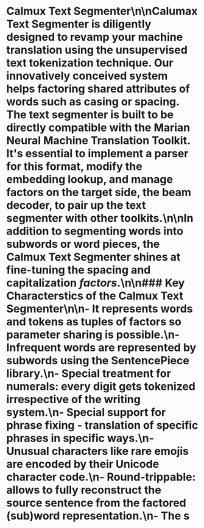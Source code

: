 # Calmux Text Segmenter\n\nCalumax Text Segmenter is diligently designed to revamp your machine translation using the unsupervised text tokenization technique. Our innovatively conceived system helps factoring shared attributes of words such as casing or spacing. The text segmenter is built to be directly compatible with the Marian Neural Machine Translation Toolkit. It's essential to implement a parser for this format, modify the embedding lookup, and manage factors on the target side, the beam decoder, to pair up the text segmenter with other toolkits.\n\nIn addition to segmenting words into subwords or word pieces, the Calmux Text Segmenter shines at fine-tuning the spacing and capitalization _factors_.\n\n### Key Characterstics of the Calmux Text Segmenter\n\n- It represents words and tokens as tuples of factors so parameter sharing is possible.\n- Infrequent words are represented by subwords using the SentencePiece library.\n- Special treatment for numerals: every digit gets tokenized irrespective of the writing system.\n- Special support for phrase fixing - translation of specific phrases in specific ways.\n- Unusual characters like rare emojis are encoded by their Unicode character code.\n- Round-trippable: allows to fully reconstruct the source sentence from the factored (sub)word representation.\n- The s